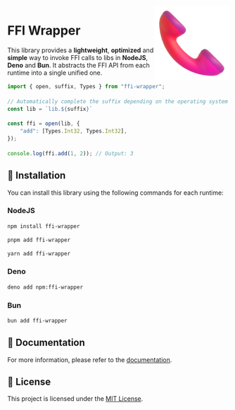 <img src="./.github/logo.png" width="170px" align="right" />

# FFI Wrapper

This library provides a **lightweight**, **optimized** and **simple** way to invoke FFI calls to libs in **NodeJS**, **Deno** and **Bun**. It abstracts the FFI API from each runtime into a single unified one.

```ts
import { open, suffix, Types } from "ffi-wrapper";

// Automatically complete the suffix depending on the operating system (.dll, .so, .dylib)
const lib = `lib.${suffix}`

const ffi = open(lib, {
    "add": [Types.Int32, Types.Int32],
});

console.log(ffi.add(1, 2)); // Output: 3
```

## 🚀 Installation

You can install this library using the following commands for each runtime:

### NodeJS

```sh
npm install ffi-wrapper
```

```sh
pnpm add ffi-wrapper
```

```sh
yarn add ffi-wrapper
```

### Deno

```sh
deno add npm:ffi-wrapper
```

### Bun

```sh
bun add ffi-wrapper
```

## 📖 Documentation

For more information, please refer to the [documentation](https://github.com/nehu3n/ffi-wrapper/wiki).

## 📄 License

This project is licensed under the [MIT License](./LICENSE).
